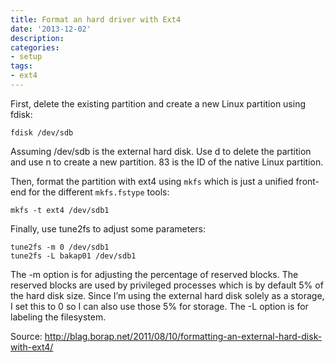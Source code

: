 ```yaml
---
title: Format an hard driver with Ext4
date: '2013-12-02'
description:
categories:
- setup
tags:
- ext4
---
```


First, delete the existing partition and create a new Linux partition using fdisk:

`fdisk /dev/sdb`

Assuming /dev/sdb is the external hard disk. Use d to delete the partition and use n to create a new partition. 83 is the ID of the native Linux partition.

Then, format the partition with ext4 using `mkfs` which is just a unified front-end for the different `mkfs.fstype` tools:

`mkfs -t ext4 /dev/sdb1`

Finally, use tune2fs to adjust some parameters:
```
tune2fs -m 0 /dev/sdb1 
tune2fs -L bakap01 /dev/sdb1
```
The -m option is for adjusting the percentage of reserved blocks. The reserved blocks are used by privileged processes which is by default 5% of the hard disk size. Since I’m using the external hard disk solely as a storage, I set this to 0 so I can also use those 5% for storage. The -L option is for labeling the filesystem.

Source: http://blag.borap.net/2011/08/10/formatting-an-external-hard-disk-with-ext4/
